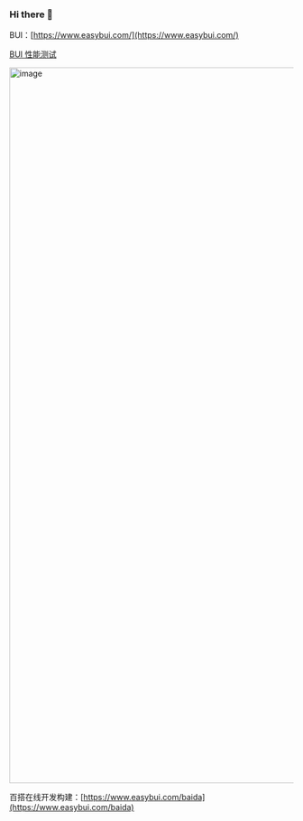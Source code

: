 ### Hi there 👋

BUI：[https://www.easybui.com/](https://www.easybui.com/) 

[BUI 性能测试](https://www.easybui.com/bui-test/index.html)

<img width="1268" alt="image" src="https://github.com/imouou/imouou/assets/8435328/b4891019-092a-464e-9d63-05bfeb533f45">

百搭在线开发构建：[https://www.easybui.com/baida](https://www.easybui.com/baida)

<!--
**imouou/imouou** is a ✨ _special_ ✨ repository because its `README.md` (this file) appears on your GitHub profile.

Here are some ideas to get you started:

- 🔭 I’m currently working on ...
- 🌱 I’m currently learning ...
- 👯 I’m looking to collaborate on ...
- 🤔 I’m looking for help with ...
- 💬 Ask me about ...
- 📫 How to reach me: ...
- 😄 Pronouns: ...
- ⚡ Fun fact: ...
-->
